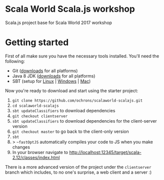 # Scala World Scala.js workshop
Scala.js project base for Scala World 2017 workshop

# Getting started
First of all make sure you have the necessary tools installed. You'll need the following:

-   Git ([downloads](https://git-scm.com/downloads) for all platforms)
-   Java 8 JDK ([downloads](http://www.oracle.com/technetwork/java/javase/downloads/jdk8-downloads-2133151.html) for all
    platforms)
-   SBT (setup for [Linux](http://www.scala-sbt.org/0.13/docs/Installing-sbt-on-Linux.html) \|
    [Windows](http://www.scala-sbt.org/0.13/docs/Installing-sbt-on-Windows.html) \|
    [Mac](http://www.scala-sbt.org/0.13/docs/Installing-sbt-on-Mac.html))

Now you're ready to download and start using the starter project:

1. `git clone https://github.com/ochrons/scalaworld-scalajs.git`
1. `cd scalaworld-scalajs`
1. `sbt updateClassifiers` to download dependencies
1. `git checkout clientserver`
1. `sbt updateClassifiers` to download dependencies for the client-server version
1. `git checkout master` to go back to the client-only version
1. `sbt`
1. \> `~fastOptJS` automatically compiles your code to JS when you make changes
1. In your browser navigate to [http://localhost:12345/target/scala-2.12/classes/index.html](http://localhost:12345/target/scala-2.12/classes/index.html)

There is a more advanced version of the project under the `clientserver` branch which includes, to no one's surprise, a 
web client and a server :)
